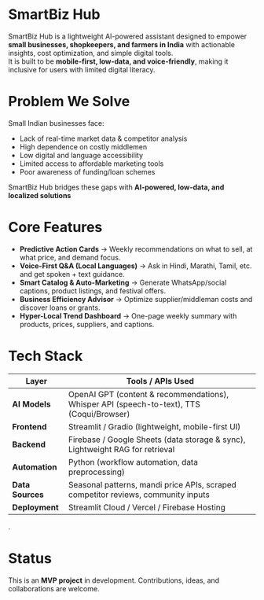 # SmartBiz Hub

SmartBiz Hub is a lightweight AI-powered assistant designed to empower **small businesses, shopkeepers, and farmers in India** with actionable insights, cost optimization, and simple digital tools.  
It is built to be **mobile-first, low-data, and voice-friendly**, making it inclusive for users with limited digital literacy.

# Problem We Solve
Small Indian businesses face:  
- Lack of real-time market data & competitor analysis  
- High dependence on costly middlemen  
- Low digital and language accessibility  
- Limited access to affordable marketing tools  
- Poor awareness of funding/loan schemes  

SmartBiz Hub bridges these gaps with **AI-powered, low-data, and localized solutions**

# Core Features
- **Predictive Action Cards** → Weekly recommendations on what to sell, at what price, and demand focus.  
- **Voice-First Q&A (Local Languages)** → Ask in Hindi, Marathi, Tamil, etc. and get spoken + text guidance.  
- **Smart Catalog & Auto-Marketing** → Generate WhatsApp/social captions, product listings, and festival offers.  
- **Business Efficiency Advisor** → Optimize supplier/middleman costs and discover loans or grants.  
- **Hyper-Local Trend Dashboard** → One-page weekly summary with products, prices, suppliers, and captions.  

# Tech Stack

| Layer            | Tools / APIs Used                                                                  |
|------------------|------------------------------------------------------------------------------------|
| **AI Models**    | OpenAI GPT (content & recommendations), Whisper API (speech-to-text), TTS (Coqui/Browser) |
| **Frontend**     | Streamlit / Gradio (lightweight, mobile-first UI)                                  |
| **Backend**      | Firebase / Google Sheets (data storage & sync), Lightweight RAG for retrieval      |
| **Automation**   | Python (workflow automation, data preprocessing)                                   |
| **Data Sources** | Seasonal patterns, mandi price APIs, scraped competitor reviews, community inputs  |
| **Deployment**   | Streamlit Cloud / Vercel / Firebase Hosting                                        |
.  

# Status
This is an **MVP project** in development. Contributions, ideas, and collaborations are welcome.  
